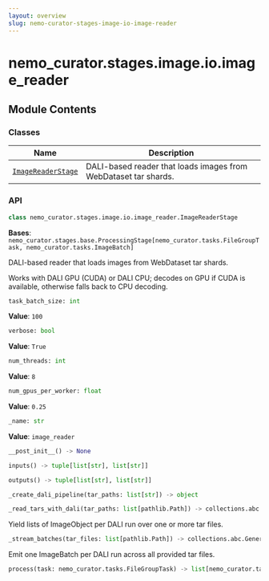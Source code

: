 ```yaml
---
layout: overview
slug: nemo-curator-stages-image-io-image-reader
---
```


# nemo_curator.stages.image.io.image_reader



## Module Contents

### Classes

| Name | Description |
|------|-------------|
| [`ImageReaderStage`](#nemo_curatorstagesimageioimage_readerimagereaderstage) | DALI-based reader that loads images from WebDataset tar shards. |

### API

```python
class nemo_curator.stages.image.io.image_reader.ImageReaderStage
```

**Bases**: `nemo_curator.stages.base.ProcessingStage[nemo_curator.tasks.FileGroupTask, nemo_curator.tasks.ImageBatch]`

DALI-based reader that loads images from WebDataset tar shards.

Works with DALI GPU (CUDA) or DALI CPU; decodes on GPU if CUDA is available,
otherwise falls back to CPU decoding.

```python
task_batch_size: int
```

**Value**: `100`


```python
verbose: bool
```

**Value**: `True`


```python
num_threads: int
```

**Value**: `8`


```python
num_gpus_per_worker: float
```

**Value**: `0.25`


```python
_name: str
```

**Value**: `image_reader`


```python
__post_init__() -> None
```


```python
inputs() -> tuple[list[str], list[str]]
```


```python
outputs() -> tuple[list[str], list[str]]
```


```python
_create_dali_pipeline(tar_paths: list[str]) -> object
```


```python
_read_tars_with_dali(tar_paths: list[pathlib.Path]) -> collections.abc.Generator[list[nemo_curator.tasks.ImageObject], None, None]
```

Yield lists of ImageObject per DALI run over one or more tar files.


```python
_stream_batches(tar_files: list[pathlib.Path]) -> collections.abc.Generator[nemo_curator.tasks.ImageBatch, None, None]
```

Emit one ImageBatch per DALI run across all provided tar files.


```python
process(task: nemo_curator.tasks.FileGroupTask) -> list[nemo_curator.tasks.ImageBatch]
```

